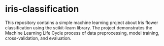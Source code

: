# iris-classification
This repository contains a simple machine learning project about Iris flower classification using the scikit-learn library. The project demonstrates the Machine Learning Life Cycle process of data preprocessing, model training, cross-validation, and evaluation.

